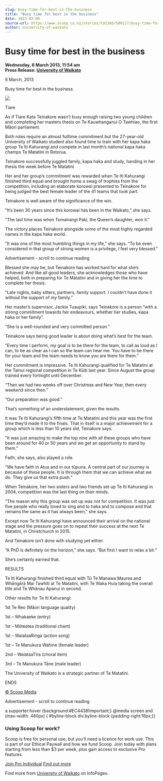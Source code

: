 ```yaml
---
slug: busy-time-for-best-in-the-business
title: "Busy time for best in the business"
date: 2013-03-06
source-url: https://www.scoop.co.nz/stories/CU1303/S00117/busy-time-for-best-in-the-business.htm
author: university-of-waikato
---
```

Busy time for best in the business
==================================

**Wednesday, 6 March 2013, 11:54 am**  
**Press Release: [University of Waikato](https://info.scoop.co.nz/University_of_Waikato)**

  
6 March, 2013

  
Busy time for best in the business

  

![](http://img.scoop.co.nz/stories/images/1303/f315ccaa7e9ada3525a6.jpeg)  

Tiare  

  

As if Tiare Kata Teinakore wasn’t busy enough raising two young children and completing her masters thesis on Te Kauwhanganui O Tawhiao, the first Māori parliament.

Both roles require an almost fulltime commitment but the 27-year-old University of Waikato student also found time to train with her kapa haka group Te Iti Kahurangi and compete in last month’s national kapa haka champs Te Matatini in Rotorua.

Teinakore successfully juggled family, kapa haka and study, handing in her thesis the week before Te Matatini

Her and her group’s commitment was rewarded when Te Iti Kahurangi finished third equal and brought home a swag of trophies from the competition, including an elaborate korowai presented to Teinakore for being judged the best female leader of the 41 teams that took part.

Teinakore is well aware of the significance of the win.

“It’s been 30 years since this korowai has been in the Waikato,” she says.

“The last time was when Tomairangi Paki, the Queen’s daughter, won it.”

The victory places Teinakore alongside some of the most highly regarded names in the kapa haka world.

“It was one of the most humbling things in my life,” she says. “To be even considered in that group of strong women is a privilege, I feel very blessed.”

Advertisement - scroll to continue reading





Blessed she may be, but Teinakore has worked hard for what she’s achieved. And like all good leaders, she acknowledges those who have helped, both in preparing for Te Matatini and in giving her the time to complete her thesis.

“Late nights, baby sitters, partners, family support. I couldn’t have done it without the support of my family.”

Her master’s supervisor, Jackie Tuaupiki, says Teinakore is a person “with a strong commitment towards her endeavours, whether her studies, kapa haka or her family”.

“She is a well-rounded and very committed person.”

Teinakore says being good leader is about doing what’s best for the team.

“Every time I perform, my goal is to be there for the team, to call as loud as I can, to be as clear as I can so the team can hear me. You have to be there for your team and the team needs to know you are there for them.”

Her commitment is impressive. Te Iti Kahurangi qualified for Te Matatini at the Tainui regional competition in Te Kūiti last year. Since August the group trained every fortnight until December.

“Then we had two weeks off over Christmas and New Year, then every weekend since then.”

“Our preparation was good.”

That’s something of an understatement, given the results.

It was Te Iti Kahurangi’s fifth time at Te Matatini and this year was the first time they’d made it to the finals. That in itself is a major achievement for a group which is less than 10 years old, Teinakore says.

“It was just amazing to make the top nine with all these groups who have been around for 40 or 50 years and we get an opportunity to stand by them.”

Faith, she says, also played a role.

“We have faith in Atua and in our tūpuna. A central part of our journey is because of these people. It is through them that we can achieve what we do. They give us that extra push.”

When Teinakore, her two sisters and two friends set up Te Iti Kahurangi in 2004, competition was the last thing on their minds.

“The reason why this group was set up was not for competition. It was just five people who really loved to sing and to haka and to compose and that remains the same as it has always been,” she says.

Except now Te Iti Kahurangi have announced their arrival on the national stage and the pressure goes on to repeat their success at the next Te Matatini, in Christchurch in 2015.

And Teinakore isn’t done with studying yet either.

“A PhD is definitely on the horizon,” she says. “But first I want to relax a bit.”

She’s certainly earned that.

  
RESULTS

Te Iti Kahurangi finished third equal with Tū Te Manawa Maurea and Whāngārā Mai Tawhiti at Te Matatini, with Te Waka Huia taking the overall title and Te Whānau Apanui in second.

Other results for Te Iti Kahurangi:

1st Te Reo (Māori language quality)

1st – Whakaeke (entry)

1st – Mōteatea (traditional chant)

1st – WaiataaRinga (action song)

1st – Te Manukura Wahine (female leader)

2nd – WaiataaTira (choral item)

3rd – Te Manukura Tāne (male leader)

The University of Waikato is a strategic partner of Te Matatini.

  
ENDS

[© Scoop Media](http://www.scoop.co.nz/about/terms.html)  

Advertisement - scroll to continue reading



a.supporter:hover {background:#EC4438!important;} @media screen and (max-width: 480px) { #byline-block div.byline-block {padding-right:16px;}}

### Using Scoop for work?

Scoop is free for personal use, but you’ll need a licence for work use. This is part of our Ethical Paywall and how we fund Scoop. Join today with plans starting from less than $3 per week, plus gain access to exclusive _Pro_ features.  
  
[Join Pro Individual](https://pro.scoop.co.nz/Individual/?from=ProIn24) [Find out more](https://pro.scoop.co.nz/using-scoop-for-work/?from=ProIn24)

Find more from [University of Waikato](https://info.scoop.co.nz/University_of_Waikato) on InfoPages.
